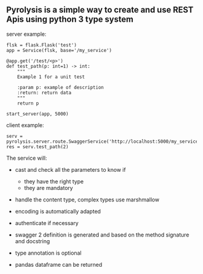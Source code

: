 ## Pyrolysis is a simple way to create and use REST Apis using python 3 type system


server example:

    flsk = flask.Flask('test')
    app = Service(flsk, base='/my_service')

    @app.get('/test/<p>')
    def test_path(p: int=1) -> int:
        """
        Example 1 for a unit test
    
        :param p: example of description
        :return: return data
        """
        return p

    start_server(app, 5000)

client example:

    serv = pyrolysis.server.route.SwaggerService('http://localhost:5000/my_service').load()
    res = serv.test_path(2)

The service will:

* cast and check all the parameters to know if
    - they have the right type
    - they are mandatory

* handle the content type, complex types use marshmallow

* encoding is automatically adapted

* authenticate if necessary

* swagger 2 definition is generated and based on the method signature and docstring

* type annotation is optional

* pandas dataframe can be returned
